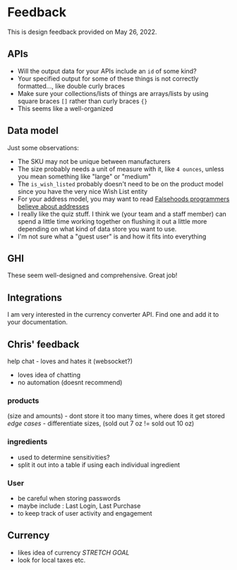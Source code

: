 # Feedback

This is design feedback provided on May 26, 2022.

## APIs

* Will the output data for your APIs include an `id` of some
  kind?
* Your specified output for some of these things is not
  correctly formatted..., like double curly braces
* Make sure your collections/lists of things are
  arrays/lists by using square braces `[]` rather than curly
  braces `{}`
* This seems like a well-organized

## Data model

Just some observations:

* The SKU may not be unique between manufacturers
* The size probably needs a unit of measure with it, like `4
  ounces`, unless you mean something like "large" or
  "medium"
* The `is_wish_listed` probably doesn't need to be on the
  product model since you have the very nice Wish List
  entity
* For your address model, you may want to read [Falsehoods
  programmers believe about
  addresses](https://www.mjt.me.uk/posts/falsehoods-programmers-believe-about-addresses/)
* I really like the quiz stuff. I think we (your team and a
  staff member) can spend a little time working together on
  flushing it out a little more depending on what kind of
  data store you want to use.
* I'm not sure what a "guest user" is and how it fits into
  everything

## GHI

These seem well-designed and comprehensive. Great job!

## Integrations

I am very interested in the currency converter API. Find one
and add it to your documentation.

## Chris' feedback
help chat - loves and hates it (websocket?)
 - loves idea of chatting
 - no automation (doesnt recommend)

### products
 (size and amounts) - dont store it too many times, where does it get stored
 *edge cases* - differentiate sizes, (sold out 7 oz != sold out 10 oz)

### ingredients
 - used to determine sensitivities?
 - split it out into a table if using each individual ingredient

### User
 - be careful when storing passwords
 - maybe include : Last Login, Last Purchase
  - to keep track of user activity and engagement

## Currency
 - likes idea of currency
 *STRETCH GOAL*
  - look for local taxes etc.

